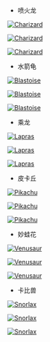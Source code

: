 -   喷火龙

<a href="https://pokemondb.net/pokedex/charizard"><img src="https://img.pokemondb.net/sprites/black-white/back-normal/charizard.png" alt="Charizard"></a>

<a href="https://pokemondb.net/pokedex/charizard"><img src="https://img.pokemondb.net/sprites/black-white/anim/back-normal/charizard.gif" alt="Charizard"></a>

<a href="https://pokemondb.net/pokedex/charizard"><img src="https://img.pokemondb.net/sprites/heartgold-soulsilver/back-normal/charizard.png" alt="Charizard"></a>

-   水箭龟

<a href="https://pokemondb.net/pokedex/blastoise"><img src="https://img.pokemondb.net/sprites/black-white/back-normal/blastoise.png" alt="Blastoise"></a>

<a href="https://pokemondb.net/pokedex/blastoise"><img src="https://img.pokemondb.net/sprites/black-white/anim/back-normal/blastoise.gif" alt="Blastoise"></a>

<a href="https://pokemondb.net/pokedex/blastoise"><img src="https://img.pokemondb.net/sprites/heartgold-soulsilver/back-normal/blastoise.png" alt="Blastoise"></a>

-   乘龙

<a href="https://pokemondb.net/pokedex/lapras"><img src="https://img.pokemondb.net/sprites/black-white/back-normal/lapras.png" alt="Lapras"></a>

<a href="https://pokemondb.net/pokedex/lapras"><img src="https://img.pokemondb.net/sprites/black-white/anim/back-normal/lapras.gif" alt="Lapras"></a>

<a href="https://pokemondb.net/pokedex/lapras"><img src="https://img.pokemondb.net/sprites/heartgold-soulsilver/back-normal/lapras.png" alt="Lapras"></a>

-   皮卡丘

<a href="https://pokemondb.net/pokedex/pikachu"><img src="https://img.pokemondb.net/sprites/black-white/back-normal/pikachu.png" alt="Pikachu"></a>

<a href="https://pokemondb.net/pokedex/pikachu"><img src="https://img.pokemondb.net/sprites/black-white/anim/back-normal/pikachu.gif" alt="Pikachu"></a>

<a href="https://pokemondb.net/pokedex/pikachu"><img src="https://img.pokemondb.net/sprites/heartgold-soulsilver/back-normal/pikachu.png" alt="Pikachu"></a>

-   妙蛙花

<a href="https://pokemondb.net/pokedex/venusaur"><img src="https://img.pokemondb.net/sprites/black-white/back-normal/venusaur-f.png" alt="Venusaur"></a>

<a href="https://pokemondb.net/pokedex/venusaur"><img src="https://img.pokemondb.net/sprites/black-white/anim/back-normal/venusaur-f.gif" alt="Venusaur"></a>

<a href="https://pokemondb.net/pokedex/venusaur"><img src="https://img.pokemondb.net/sprites/heartgold-soulsilver/back-normal/venusaur-f.png" alt="Venusaur"></a>

-   卡比兽

<a href="https://pokemondb.net/pokedex/snorlax"><img src="https://img.pokemondb.net/sprites/black-white/back-normal/snorlax.png" alt="Snorlax"></a>

<a href="https://pokemondb.net/pokedex/snorlax"><img src="https://img.pokemondb.net/sprites/black-white/anim/back-normal/snorlax.gif" alt="Snorlax"></a>

<a href="https://pokemondb.net/pokedex/snorlax"><img src="https://img.pokemondb.net/sprites/heartgold-soulsilver/back-normal/snorlax.png" alt="Snorlax"></a>
